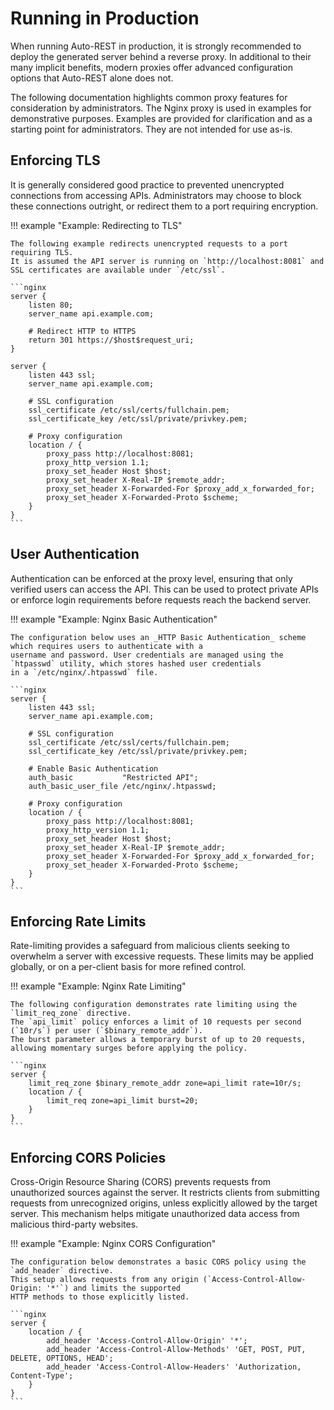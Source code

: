 # Running in Production

When running Auto-REST in production, it is strongly recommended to deploy the generated server behind a reverse proxy.
In additional to their many implicit benefits, modern proxies offer advanced configuration options that Auto-REST alone
does not.

The following documentation highlights common proxy features for consideration by administrators.
The Nginx proxy is used in examples for demonstrative purposes.
Examples are provided for clarification and as a starting point for administrators.
They are not intended for use as-is.

## Enforcing TLS

It is generally considered good practice to prevented unencrypted connections from accessing APIs.
Administrators may choose to block these connections outright, or redirect them to a port requiring encryption.

!!! example "Example: Redirecting to TLS"

    The following example redirects unencrypted requests to a port requiring TLS.
    It is assumed the API server is running on `http://localhost:8081` and SSL certificates are available under `/etc/ssl`.

    ```nginx
    server {
        listen 80;
        server_name api.example.com;
    
        # Redirect HTTP to HTTPS
        return 301 https://$host$request_uri;
    }
    
    server {
        listen 443 ssl;
        server_name api.example.com;
    
        # SSL configuration
        ssl_certificate /etc/ssl/certs/fullchain.pem;
        ssl_certificate_key /etc/ssl/private/privkey.pem;
    
        # Proxy configuration
        location / {
            proxy_pass http://localhost:8081;
            proxy_http_version 1.1;
            proxy_set_header Host $host;
            proxy_set_header X-Real-IP $remote_addr;
            proxy_set_header X-Forwarded-For $proxy_add_x_forwarded_for;
            proxy_set_header X-Forwarded-Proto $scheme;
        }
    }
    ```

## User Authentication

Authentication can be enforced at the proxy level, ensuring that only verified users can access the API.
This can be used to protect private APIs or enforce login requirements before requests reach the backend server.

!!! example "Example: Nginx Basic Authentication"

    The configuration below uses an _HTTP Basic Authentication_ scheme which requires users to authenticate with a
    username and password. User credentials are managed using the `htpasswd` utility, which stores hashed user credentials
    in a `/etc/nginx/.htpasswd` file.
    
    ```nginx
    server {
        listen 443 ssl;
        server_name api.example.com;
    
        # SSL configuration
        ssl_certificate /etc/ssl/certs/fullchain.pem;
        ssl_certificate_key /etc/ssl/private/privkey.pem;
    
        # Enable Basic Authentication
        auth_basic           "Restricted API";
        auth_basic_user_file /etc/nginx/.htpasswd;
    
        # Proxy configuration
        location / {
            proxy_pass http://localhost:8081;
            proxy_http_version 1.1;
            proxy_set_header Host $host;
            proxy_set_header X-Real-IP $remote_addr;
            proxy_set_header X-Forwarded-For $proxy_add_x_forwarded_for;
            proxy_set_header X-Forwarded-Proto $scheme;
        }
    }
    ```

## Enforcing Rate Limits

Rate-limiting provides a safeguard from malicious clients seeking to overwhelm a server with excessive requests.
These limits may be applied globally, or on a per-client basis for more refined control.

!!! example "Example: Nginx Rate Limiting"

    The following configuration demonstrates rate limiting using the `limit_req_zone` directive.
    The `api_limit` policy enforces a limit of 10 requests per second (`10r/s`) per user (`$binary_remote_addr`).
    The burst parameter allows a temporary burst of up to 20 requests, allowing momentary surges before applying the policy.

    ```nginx
    server {
        limit_req_zone $binary_remote_addr zone=api_limit rate=10r/s;
        location / {
            limit_req zone=api_limit burst=20;
        }
    }
    ```

## Enforcing CORS Policies

Cross-Origin Resource Sharing (CORS) prevents requests from unauthorized sources against the server.
It restricts clients from submitting requests from unrecognized origins, unless explicitly allowed by the target server.
This mechanism helps mitigate unauthorized data access from malicious third-party websites.

!!! example "Example: Nginx CORS Configuration"

    The configuration below demonstrates a basic CORS policy using the `add_header` directive.
    This setup allows requests from any origin (`Access-Control-Allow-Origin: '*'`) and limits the supported
    HTTP methods to those explicitly listed.

    ```nginx
    server {
        location / {
            add_header 'Access-Control-Allow-Origin' '*';
            add_header 'Access-Control-Allow-Methods' 'GET, POST, PUT, DELETE, OPTIONS, HEAD';
            add_header 'Access-Control-Allow-Headers' 'Authorization, Content-Type';
        }
    }
    ```